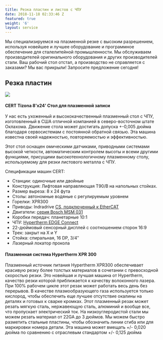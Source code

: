 ```yaml
---
title: Резка пластин и листов с ЧПУ
date: 2018-11-18 02:33:46 Z
featured: true
weight: '6'
layout: service
---
```


Мы специализируемся на плазменной резке с высоким разрешением, используя новейшее и лучшее оборудование и программное обеспечение для сталелитейной промышленности. Мы обслуживаем производителей оригинального оборудования и других производителей стали. Ваш рабочий стол отстал, а производство не справляется с заказами? Мы вас прикрыли! Запросите предложение сегодня!

## Резка пластин

[![](https://img1.wsimg.com/isteam/ip/65285429-1e94-4181-a317-17d509941415/CERT%208X24%20Plasma%20Table.JPG/:/cr=t:0%25,l:0%25,w:100%25,h:100%25/rs=w:400,cg:true)](https://www.certmachines.com/)

#### CERT Tizona 8'x24' Стол для плазменной записи

У нас есть ухоженный и высококачественный плазменный стол с ЧПУ, изготовленный в США отличной компанией в северо-восточном штате Оклахома. Движение стола может достигать допуска +-0,005 дюйма благодаря сервосистемам с постоянной обратной связью. Эта машина известна своей надежностью, повторяемостью и эффективностью.

Этот стол оснащен омическими датчиками, приводными системами высокой четкости, автоматическим контролем высоты и всеми другими функциями, присущими высокотехнологичному плазменному столу, используемому для резки листового металла с ЧПУ.

Спецификации машин CERT:

* Станции: одиночные или двойные
* Конструкция: Лифтовая направляющая T90/B на напольных стойках.
* Размер выреза: 8 x 24 фута
* Столы: автономные водяные с регулируемым уровнем
* Горелки: XPR300
* Приводы: Indradrive [CS, подключенный к ](https://www.boschrexroth.com/en/us/products/product-groups/electric-drives-and-controls/servo-drives/compact-drives/indradrive-cs/index)[EtherCAT](https://www.ethercat.org/en/why_use_ethercat.htm)
* Двигатели: [серия Bosch MSM 031](https://www.boschrexroth.com/ics/cat/?id=&cat=Electric-Drives-and-Controls-Catalog&m=&u=si&o=Desktop&p=g252369,g262880,g264880,g265482&pi=B46A42F0-DA70-6476-3F83991DE1BA2C4F_ICS_82)
* Коробки передач: планетарные 10:1
* ЧПУ: [Hypertherm EDGE Connect](https://www.hypertherm.com/en-US/hypertherm/edge/edge-connect/)
* 22-дюймовый сенсорный дисплей с соотношением сторон 16:9
* Трек: закрыт на X и Y
* Стойка: спиральная, 16 DP, 3/4″
* Лазерный локатор прокола

#### Плазменная система Hypertherm XPR 300

Плазменный источник питания Hypertherm XPR300 обеспечивает красивую резку более толстых материалов в сочетании с превосходной скоростью резки. Это новейшая и лучшая машина от Hypertherm, качество резки которой приближается к качеству волоконного лазера. При 100% рабочем цикле этот резак может работать весь день без перерывов. В качестве плазмообразующего газа используется только кислород, чтобы обеспечить еще лучшее отсутствие окалины на деталях и готовых к сварке кромках. Этот плазменный резак может резать мягкую сталь, нержавеющую сталь, алюминий и вообще все, что пропускает электрический ток. На низкоуглеродистой стали мы можем резать материал от 22GA до 3 дюймов. Мы можем быстро разметить стальные пластины, чтобы обозначить линии сгиба или для маркировки номера детали. Эта машина может вмещать +/- 0,020 дюйма по сравнению с отраслевым стандартом +/- 0,125 дюйма